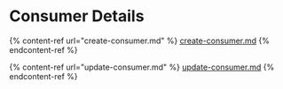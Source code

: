 # Consumer Details

{% content-ref url="create-consumer.md" %}
[create-consumer.md](create-consumer.md)
{% endcontent-ref %}

{% content-ref url="update-consumer.md" %}
[update-consumer.md](update-consumer.md)
{% endcontent-ref %}







